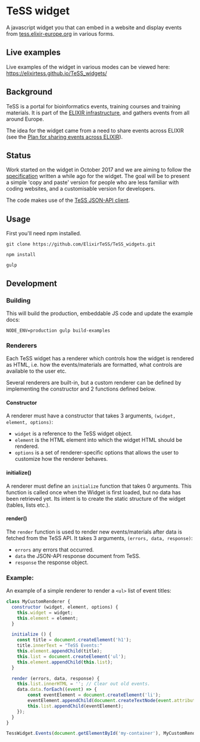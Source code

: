 # TeSS widget
A javascript widget you that can embed in a website and display events from [tess.elixir-europe.org](tess.elixir-europe.org) in various forms.

## Live examples
Live examples of the widget in various modes can be viewed here: https://elixirtess.github.io/TeSS_widgets/

## Background
TeSS is a portal for bioinformatics events, training courses and training materials. It is part of the [ELIXIR infrastructure](https://www.elixir-europe.org/), and gathers events from all around Europe.

The idea for the widget came from a need to share events across ELIXIR (see the [Plan for sharing events across ELIXIR](https://docs.google.com/document/d/1cKjLSinbYq35vShikS7xZjLefHikN1ZvPFoPPbvWq54/edit)).

## Status
Work started on the widget in October 2017 and we are aiming to follow the [specification](https://docs.google.com/document/d/1nrEY2UlY5VHF4EPY_SdnwUNY2XyozMXErtQEyWPkzZY/edit) written a while ago for the widget. The goal will be to present a simple 'copy and paste' version for people who are less familiar with coding websites, and a customisable version for developers.

The code makes use of the [TeSS JSON-API client](https://github.com/ElixirTeSS/tess-json-api-client).

## Usage
First you'll need npm installed.

`git clone https://github.com/ElixirTeSS/TeSS_widgets.git`

`npm install`

`gulp`

## Development

### Building
This will build the production, embeddable JS code and update the example docs:

`NODE_ENV=production gulp build-examples`

### Renderers
Each TeSS widget has a renderer which controls how the widget is rendered as HTML, i.e. how the events/materials are
formatted, what controls are available to the user etc.

Several renderers are built-in, but a custom renderer can be defined by implementing the constructor and 2 functions defined below.

#### Constructor
A renderer must have a constructor that takes 3 arguments, `(widget, element, options)`:
 * `widget` is a reference to the TeSS widget object.
 * `element` is the HTML element into which the widget HTML should be rendered.
 * `options` is a set of renderer-specific options that allows the user to customize how the renderer behaves.

#### initialize()
A renderer must define an `initialize` function that takes 0 arguments. This function is called once when the Widget is
first loaded, but no data has been retrieved yet. 
Its intent is to create the static structure of the widget (tables, lists etc.).

#### render()
The `render` function is used to render new events/materials after data is fetched from the TeSS API. 
It takes 3 arguments, `(errors, data, response)`:
 * `errors` any errors that occurred.
 * `data` the JSON-API response document from TeSS.
 * `response` the response object.

### Example:
An example of a simple renderer to render a `<ul>` list of event titles:

```javascript
class MyCustomRenderer {
  constructor (widget, element, options) {
    this.widget = widget;
    this.element = element;
  }

  initialize () {
    const title = document.createElement('h1');
    title.innerText = "TeSS Events:"
    this.element.appendChild(title);
    this.list = document.createElement('ul');
    this.element.appendChild(this.list);
  }

  render (errors, data, response) {
    this.list.innerHTML = ''; // Clear out old events.
    data.data.forEach((event) => {
        const eventElement = document.createElement('li');
        eventElement.appendChild(document.createTextNode(event.attributes['title']));
        this.list.appendChild(eventElement);
    });
  }
}

TessWidget.Events(document.getElementById('my-container'), MyCustomRenderer, {});
```
